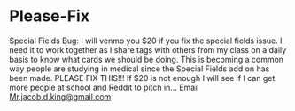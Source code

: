 # Please-Fix
Special Fields Bug: 
I will venmo you $20 if you fix the special fields issue. I need it to work together as I share tags with others from my class on a daily basis to know what cards we should be doing. This is becoming a common way people are studying in medical since the Special Fields add on has been made. PLEASE FIX THIS!!!
If $20 is not enough I will see if I can get more people at school and Reddit to pitch in... Email Mr.jacob.d.king@gmail.com
